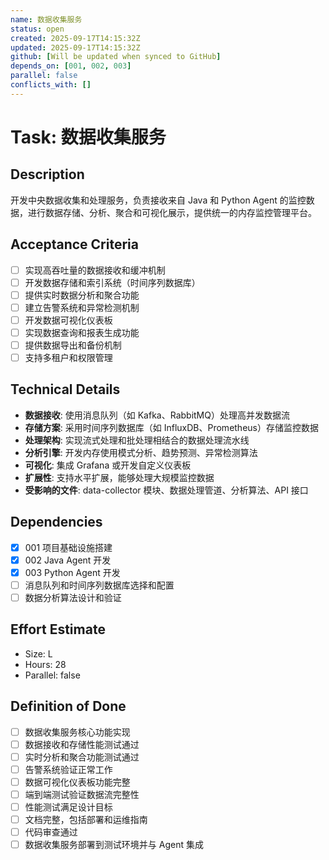 ```yaml
---
name: 数据收集服务
status: open
created: 2025-09-17T14:15:32Z
updated: 2025-09-17T14:15:32Z
github: [Will be updated when synced to GitHub]
depends_on: [001, 002, 003]
parallel: false
conflicts_with: []
---
```


# Task: 数据收集服务

## Description
开发中央数据收集和处理服务，负责接收来自 Java 和 Python Agent 的监控数据，进行数据存储、分析、聚合和可视化展示，提供统一的内存监控管理平台。

## Acceptance Criteria
- [ ] 实现高吞吐量的数据接收和缓冲机制
- [ ] 开发数据存储和索引系统（时间序列数据库）
- [ ] 提供实时数据分析和聚合功能
- [ ] 建立告警系统和异常检测机制
- [ ] 开发数据可视化仪表板
- [ ] 实现数据查询和报表生成功能
- [ ] 提供数据导出和备份机制
- [ ] 支持多租户和权限管理

## Technical Details
- **数据接收**: 使用消息队列（如 Kafka、RabbitMQ）处理高并发数据流
- **存储方案**: 采用时间序列数据库（如 InfluxDB、Prometheus）存储监控数据
- **处理架构**: 实现流式处理和批处理相结合的数据处理流水线
- **分析引擎**: 开发内存使用模式分析、趋势预测、异常检测算法
- **可视化**: 集成 Grafana 或开发自定义仪表板
- **扩展性**: 支持水平扩展，能够处理大规模监控数据
- **受影响的文件**: data-collector 模块、数据处理管道、分析算法、API 接口

## Dependencies
- [x] 001 项目基础设施搭建
- [x] 002 Java Agent 开发
- [x] 003 Python Agent 开发
- [ ] 消息队列和时间序列数据库选择和配置
- [ ] 数据分析算法设计和验证

## Effort Estimate
- Size: L
- Hours: 28
- Parallel: false

## Definition of Done
- [ ] 数据收集服务核心功能实现
- [ ] 数据接收和存储性能测试通过
- [ ] 实时分析和聚合功能测试通过
- [ ] 告警系统验证正常工作
- [ ] 数据可视化仪表板功能完整
- [ ] 端到端测试验证数据流完整性
- [ ] 性能测试满足设计目标
- [ ] 文档完整，包括部署和运维指南
- [ ] 代码审查通过
- [ ] 数据收集服务部署到测试环境并与 Agent 集成